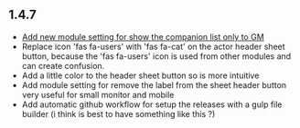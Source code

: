 ## 1.4.7

- [Add new module setting for show the companion list only to GM](https://github.com/theripper93/automated-evocations/pull/19)
- Replace icon 'fas fa-users' with 'fas fa-cat' on the actor header sheet button, because the 'fas fa-users' icon is used  from other modules and can create confusion.
- Add a little color to the header sheet button so is more intuitive
- Add module setting for remove the label from the sheet header button very useful for small monitor and mobile
- Add automatic github workflow for setup the releases with a gulp file builder (i think is best to have something like this ?)